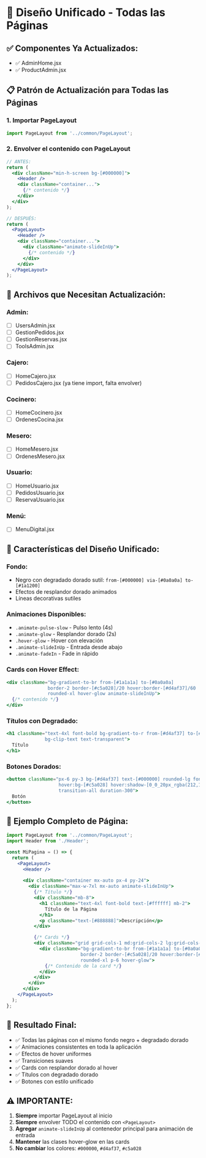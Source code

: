 # 🎨 Diseño Unificado - Todas las Páginas

## ✅ Componentes Ya Actualizados:
- ✅ AdminHome.jsx
- ✅ ProductAdmin.jsx

## 📋 Patrón de Actualización para Todas las Páginas

### 1. Importar PageLayout
```jsx
import PageLayout from '../common/PageLayout';
```

### 2. Envolver el contenido con PageLayout
```jsx
// ANTES:
return (
  <div className="min-h-screen bg-[#000000]">
    <Header />
    <div className="container...">
      {/* contenido */}
    </div>
  </div>
);

// DESPUÉS:
return (
  <PageLayout>
    <Header />
    <div className="container...">
      <div className="animate-slideInUp">
        {/* contenido */}
      </div>
    </div>
  </PageLayout>
);
```

## 📁 Archivos que Necesitan Actualización:

### Admin:
- [ ] UsersAdmin.jsx
- [ ] GestionPedidos.jsx
- [ ] GestionReservas.jsx
- [ ] ToolsAdmin.jsx

### Cajero:
- [ ] HomeCajero.jsx
- [ ] PedidosCajero.jsx (ya tiene import, falta envolver)

### Cocinero:
- [ ] HomeCocinero.jsx
- [ ] OrdenesCocina.jsx

### Mesero:
- [ ] HomeMesero.jsx
- [ ] OrdenesMesero.jsx

### Usuario:
- [ ] HomeUsuario.jsx
- [ ] PedidosUsuario.jsx
- [ ] ReservaUsuario.jsx

### Menú:
- [ ] MenuDigital.jsx

## 🎨 Características del Diseño Unificado:

### Fondo:
- Negro con degradado dorado sutil: `from-[#000000] via-[#0a0a0a] to-[#1a1200]`
- Efectos de resplandor dorado animados
- Líneas decorativas sutiles

### Animaciones Disponibles:
- `.animate-pulse-slow` - Pulso lento (4s)
- `.animate-glow` - Resplandor dorado (2s)
- `.hover-glow` - Hover con elevación
- `.animate-slideInUp` - Entrada desde abajo
- `.animate-fadeIn` - Fade in rápido

### Cards con Hover Effect:
```jsx
<div className="bg-gradient-to-br from-[#1a1a1a] to-[#0a0a0a] 
               border-2 border-[#c5a028]/20 hover:border-[#d4af37]/60
               rounded-xl hover-glow animate-slideInUp">
  {/* contenido */}
</div>
```

### Títulos con Degradado:
```jsx
<h1 className="text-4xl font-bold bg-gradient-to-r from-[#d4af37] to-[#f4d47b] 
              bg-clip-text text-transparent">
  Título
</h1>
```

### Botones Dorados:
```jsx
<button className="px-6 py-3 bg-[#d4af37] text-[#000000] rounded-lg font-bold
                   hover:bg-[#c5a028] hover:shadow-[0_0_20px_rgba(212,175,55,0.4)]
                   transition-all duration-300">
  Botón
</button>
```

## 🚀 Ejemplo Completo de Página:

```jsx
import PageLayout from '../common/PageLayout';
import Header from './Header';

const MiPagina = () => {
  return (
    <PageLayout>
      <Header />
      
      <div className="container mx-auto px-4 py-24">
        <div className="max-w-7xl mx-auto animate-slideInUp">
          {/* Título */}
          <div className="mb-8">
            <h1 className="text-4xl font-bold text-[#ffffff] mb-2">
              Título de la Página
            </h1>
            <p className="text-[#888888]">Descripción</p>
          </div>

          {/* Cards */}
          <div className="grid grid-cols-1 md:grid-cols-2 lg:grid-cols-3 gap-6">
            <div className="bg-gradient-to-br from-[#1a1a1a] to-[#0a0a0a] 
                           border-2 border-[#c5a028]/20 hover:border-[#d4af37]/60
                           rounded-xl p-6 hover-glow">
              {/* Contenido de la card */}
            </div>
          </div>
        </div>
      </div>
    </PageLayout>
  );
};
```

## 🎯 Resultado Final:
- ✅ Todas las páginas con el mismo fondo negro + degradado dorado
- ✅ Animaciones consistentes en toda la aplicación
- ✅ Efectos de hover uniformes
- ✅ Transiciones suaves
- ✅ Cards con resplandor dorado al hover
- ✅ Títulos con degradado dorado
- ✅ Botones con estilo unificado

## ⚠️ IMPORTANTE:
1. **Siempre** importar PageLayout al inicio
2. **Siempre** envolver TODO el contenido con `<PageLayout>`
3. **Agregar** `animate-slideInUp` al contenedor principal para animación de entrada
4. **Mantener** las clases hover-glow en las cards
5. **No cambiar** los colores: `#000000`, `#d4af37`, `#c5a028`
